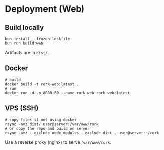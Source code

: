 # Deployment (Web)

## Build locally

```
bun install --frozen-lockfile
bun run build:web
```

Artifacts are in `dist/`.

## Docker

```
# build
docker build -t rork-web:latest .
# run
docker run -d -p 8080:80 --name rork-web rork-web:latest
```

## VPS (SSH)

```
# copy files if not using docker
rsync -avz dist/ user@server:/var/www/rork
# or copy the repo and build on server
rsync -avz --exclude node_modules --exclude dist . user@server:~/rork
```

Use a reverse proxy (nginx) to serve `/var/www/rork`.
